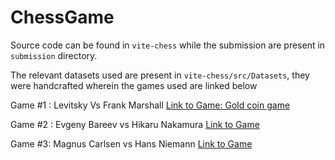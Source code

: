 # ChessGame

Source code can be found in `vite-chess` while the submission are present in `submission` directory.

The relevant datasets used are present in `vite-chess/src/Datasets`, they were handcrafted wherein the games used are linked below

Game #1 : Levitsky Vs Frank Marshall [Link to Game: Gold coin game](https://www.chess.com/blog/Eshwar360/the-gold-coin-game-levitsky-vs-frank-marshall)

Game #2 : Evgeny Bareev vs Hikaru Nakamura  [Link to Game](https://www.chessgames.com/perl/chessgame?gid=1804184)

Game #3: Magnus Carlsen vs Hans Niemann [Link to Game](https://www.youtube.com/watch?v=zfLbPO9RRa0)
